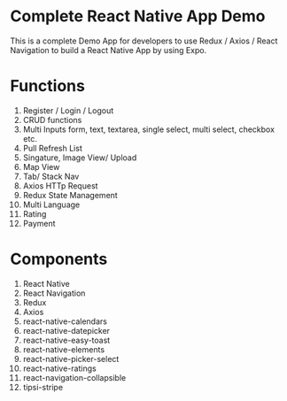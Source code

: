 # Complete React Native App Demo
This is a complete Demo App for developers to use Redux / Axios / React Navigation to build a React Native App by using Expo.
# Functions
1. Register / Login / Logout
2. CRUD functions
3. Multi Inputs form, text, textarea, single select, multi select, checkbox etc.
4. Pull Refresh List
5. Singature, Image View/ Upload
6. Map View
7. Tab/ Stack Nav
8. Axios HTTp Request
9. Redux State Management
10. Multi Language
11. Rating
12. Payment
# Components
1. React Native
2. React Navigation
3. Redux
4. Axios
5. react-native-calendars
6. react-native-datepicker
7. react-native-easy-toast
8. react-native-elements
9. react-native-picker-select
10. react-native-ratings
11. react-navigation-collapsible
12. tipsi-stripe
